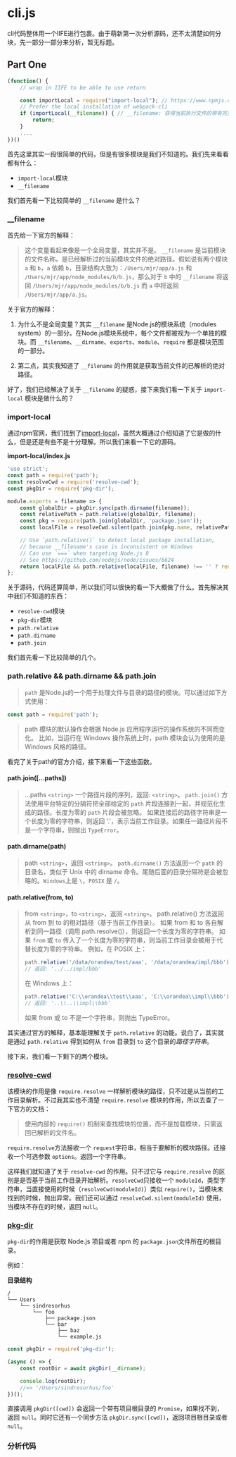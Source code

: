 # cli.js

cli代码整体用一个IIFE进行包裹。由于萌新第一次分析源码，还不太清楚如何分块，先一部分一部分来分析，暂无标题。

## Part One

``` js
(function() {
    // wrap in IIFE to be able to use return

	const importLocal = require("import-local"); // https://www.npmjs.com/package/import-local
	// Prefer the local installation of webpack-cli
	if (importLocal(__filename)) { // __filename: 获得当前执行文件的带有完整绝对路径的文件名
		return;
    }
    ....
})()
```

首先这里其实一段很简单的代码，但是有很多模块是我们不知道的。我们先来看看都有什么：

* `import-local`模块
* `__filename`

我们首先看一下比较简单的 `__filename` 是什么？

### __filename

首先给一下官方的解释：

> 这个变量看起来像是一个全局变量，其实并不是。
> `__filename` 是当前模块的文件名称。是已经解析过的当前模块文件的绝对路径。假如说有两个模块 `a` 和 `b`，`a` 依赖 `b`，目录结构大致为：`/Users/mjr/app/a.js` 和 `/Users/mjr/app/node_modules/b/b.js`，那么对于 `b` 中的 `__filename` 将返回 `/Users/mjr/app/node_modules/b/b.js` 而 `a` 中将返回 `/Users/mjr/app/a.js`。

关于官方的解释：

1. 为什么不是全局变量？其实 `__filename` 是Node.js的模块系统（modules system）的一部分。在Node.js模块系统中，每个文件都被视为一个单独的模块。而 `__filename`、`__dirname`、`exports`、`module`、`require` 都是模块范围的一部分。

2. 第二点，其实我知道了 `__filename` 的作用就是获取当前文件的已解析的绝对路径。

好了，我们已经解决了关于 `__filename` 的疑惑，接下来我们看一下关于 `import-local` 模块是做什么的？

### import-local

通过npm官网，我们找到了[import-local](https://www.npmjs.com/package/import-local)，虽然大概通过介绍知道了它是做的什么，但是还是有些不是十分理解。所以我们来看一下它的源码。

**import-local/index.js**

``` js
'use strict';
const path = require('path');
const resolveCwd = require('resolve-cwd');
const pkgDir = require('pkg-dir');

module.exports = filename => {
	const globalDir = pkgDir.sync(path.dirname(filename));
	const relativePath = path.relative(globalDir, filename);
	const pkg = require(path.join(globalDir, 'package.json'));
	const localFile = resolveCwd.silent(path.join(pkg.name, relativePath));

	// Use `path.relative()` to detect local package installation,
	// because __filename's case is inconsistent on Windows
	// Can use `===` when targeting Node.js 8
	// See https://github.com/nodejs/node/issues/6624
	return localFile && path.relative(localFile, filename) !== '' ? require(localFile) : null;
};
```

关于源码，代码还算简单，所以我们可以很快的看一下大概做了什么。首先解决其中我们不知道的东西：

* `resolve-cwd`模块
* `pkg-dir`模块
* `path.relative` 
* `path.dirname`
* `path.join`

我们首先看一下比较简单的几个。

### path.relative && path.dirname && path.join

> `path` 是Node.js的一个用于处理文件与目录的路径的模块。可以通过如下方式使用：

``` js
const path = require('path');
```

> path 模块的默认操作会根据 Node.js 应用程序运行的操作系统的不同而变化。 比如，当运行在 Windows 操作系统上时，path 模块会认为使用的是 Windows 风格的路径。

看完了关于path的官方介绍，接下来看一下这些函数。

#### path.join([...paths])

> ...paths `<string>` 一个路径片段的序列，返回: `<string>`。
> `path.join()` 方法使用平台特定的分隔符把全部给定的 `path` 片段连接到一起，并规范化生成的路径。长度为零的 `path` 片段会被忽略。 如果连接后的路径字符串是一个长度为零的字符串，则返回 '.'，表示当前工作目录。如果任一路径片段不是一个字符串，则抛出 `TypeError`。

#### path.dirname(path)

> path `<string>`，返回 `<string>`。
> `path.dirname()` 方法返回一个 `path` 的目录名，类似于 Unix 中的 dirname 命令。尾随后面的目录分隔符是会被忽略的。`Windows`上是 `\`，`POSIX` 是 `/`。

#### path.relative(from, to)

> from `<string>`，to `<string>`，返回 `<string>`。
> path.relative() 方法返回从 from 到 to 的相对路径（基于当前工作目录）。 如果 from 和 to 各自解析到同一路径（调用 path.resolve()），则返回一个长度为零的字符串。
> 如果 `from` 或 `to` 传入了一个长度为零的字符串，则当前工作目录会被用于代替长度为零的字符串。
> 例如，在 POSIX 上：
> ``` js
> path.relative('/data/orandea/test/aaa', '/data/orandea/impl/bbb')
> // 返回: '../../impl/bbb'
> ```
> 在 Windows 上：
> ``` js
> path.relative('C:\\orandea\\test\\aaa', 'C:\\orandea\\impl\\bbb');
> // 返回: '..\\..\\impl\\bbb' 
> ```
> 如果 from 或 to 不是一个字符串，则抛出 TypeError。

其实通过官方的解释，基本能理解关于 `path.relative` 的功能。说白了，其实就是通过 `path.relative` 得到如何从 `from` 目录到 `to` 这个目录的*路径字符串*。

接下来，我们看一下剩下的两个模块。

### [resolve-cwd](https://www.npmjs.com/package/resolve-cwd)

该模块的作用是像 `require.resolve` 一样解析模块的路径，只不过是从当前的工作目录解析。不过我其实也不清楚 `require.resolve` 模块的作用，所以去查了一下官方的文档：

> 使用内部的 `require()` 机制来查找模块的位置，而不是加载模块，只需返回已解析的文件名。

`require.resolve`方法接收一个 `request`字符串，相当于要解析的模块路径。还接收一个可选参数 `options`。返回一个字符串。

这样我们就知道了关于 `resolve-cwd` 的作用。只不过它与 `require.resolve` 的区别是是否基于当前工作目录开始解析。`resolveCwd`只接收一个 `moduleId`，类型字符串，当直接使用的时候（`resolveCwd(moduleId)`）类似 `require()`，当模块未找到的时候，抛出异常。我们还可以通过 `resolveCwd.silent(moduleId)` 使用，当模块不存在的时候，返回 `null`。

### [pkg-dir](https://github.com/sindresorhus/pkg-dir)

`pkg-dir`的作用是获取 Node.js 项目或者 npm 的 `package.json`文件所在的根目录。

例如：

**目录结构**

```
/
└── Users
    └── sindresorhus
        └── foo
            ├── package.json
            └── bar
                ├── baz
                └── example.js
```

``` js
const pkgDir = require('pkg-dir');

(async () => {
    const rootDir = await pkgDir(__dirname);

    console.log(rootDir);
    //=> '/Users/sindresorhus/foo'
})();
```

直接调用 `pkgDir([cwd])` 会返回一个带有项目根目录的 `Promise`，如果找不到，返回 `null`。同时它还有一个同步方法 `pkgDir.sync([cwd])`，返回项目根目录或者 `null`。

### 分析代码

